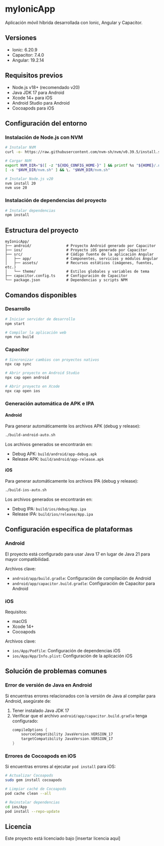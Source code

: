 # myIonicApp

Aplicación móvil híbrida desarrollada con Ionic, Angular y Capacitor.

## Versiones

- Ionic: 6.20.9
- Capacitor: 7.4.0
- Angular: 19.2.14

## Requisitos previos

- Node.js v18+ (recomendado v20)
- Java JDK 17 para Android
- Xcode 14+ para iOS
- Android Studio para Android
- Cocoapods para iOS

## Configuración del entorno

### Instalación de Node.js con NVM

```bash
# Instalar NVM
curl -o- https://raw.githubusercontent.com/nvm-sh/nvm/v0.39.5/install.sh | bash

# Cargar NVM
export NVM_DIR="$([ -z "${XDG_CONFIG_HOME-}" ] && printf %s "${HOME}/.nvm" || printf %s "${XDG_CONFIG_HOME}/nvm")"
[ -s "$NVM_DIR/nvm.sh" ] && \. "$NVM_DIR/nvm.sh"

# Instalar Node.js v20
nvm install 20
nvm use 20
```

### Instalación de dependencias del proyecto

```bash
# Instalar dependencias
npm install
```

## Estructura del proyecto

```
myIonicApp/
├── android/                # Proyecto Android generado por Capacitor
├── ios/                    # Proyecto iOS generado por Capacitor
├── src/                    # Código fuente de la aplicación Angular
│   ├── app/                # Componentes, servicios y módulos Angular
│   ├── assets/             # Recursos estáticos (imágenes, fuentes, etc.)
│   └── theme/              # Estilos globales y variables de tema
├── capacitor.config.ts     # Configuración de Capacitor
└── package.json            # Dependencias y scripts NPM
```

## Comandos disponibles

### Desarrollo

```bash
# Iniciar servidor de desarrollo
npm start

# Compilar la aplicación web
npm run build
```

### Capacitor

```bash
# Sincronizar cambios con proyectos nativos
npx cap sync

# Abrir proyecto en Android Studio
npx cap open android

# Abrir proyecto en Xcode
npx cap open ios
```

### Generación automática de APK e IPA

#### Android

Para generar automáticamente los archivos APK (debug y release):

```bash
./build-android-auto.sh
```

Los archivos generados se encontrarán en:
- Debug APK: `build/android/app-debug.apk`
- Release APK: `build/android/app-release.apk`

#### iOS

Para generar automáticamente los archivos IPA (debug y release):

```bash
./build-ios-auto.sh
```

Los archivos generados se encontrarán en:
- Debug IPA: `build/ios/debug/App.ipa`
- Release IPA: `build/ios/release/App.ipa`

## Configuración específica de plataformas

### Android

El proyecto está configurado para usar Java 17 en lugar de Java 21 para mayor compatibilidad.

Archivos clave:
- `android/app/build.gradle`: Configuración de compilación de Android
- `android/app/capacitor.build.gradle`: Configuración de Capacitor para Android

### iOS

Requisitos:
- macOS
- Xcode 14+
- Cocoapods

Archivos clave:
- `ios/App/Podfile`: Configuración de dependencias iOS
- `ios/App/App/Info.plist`: Configuración de la aplicación iOS

## Solución de problemas comunes

### Error de versión de Java en Android

Si encuentras errores relacionados con la versión de Java al compilar para Android, asegúrate de:

1. Tener instalado Java JDK 17
2. Verificar que el archivo `android/app/capacitor.build.gradle` tenga configurado:
   ```gradle
   compileOptions {
       sourceCompatibility JavaVersion.VERSION_17
       targetCompatibility JavaVersion.VERSION_17
   }
   ```

### Errores de Cocoapods en iOS

Si encuentras errores al ejecutar `pod install` para iOS:

```bash
# Actualizar Cocoapods
sudo gem install cocoapods

# Limpiar caché de Cocoapods
pod cache clean --all

# Reinstalar dependencias
cd ios/App
pod install --repo-update
```

## Licencia

Este proyecto está licenciado bajo [insertar licencia aquí] 